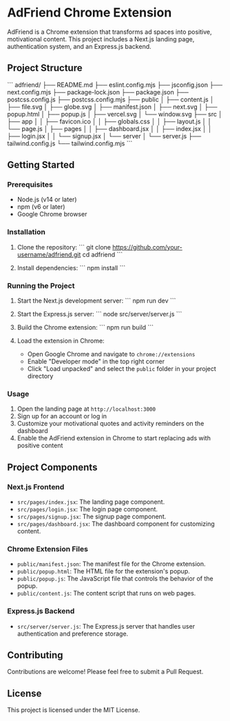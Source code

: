 # AdFriend Chrome Extension

AdFriend is a Chrome extension that transforms ad spaces into positive, motivational content. This project includes a Next.js landing page, authentication system, and an Express.js backend.

## Project Structure

\`\`\`
adfriend/
├── README.md
├── eslint.config.mjs
├── jsconfig.json
├── next.config.mjs
├── package-lock.json
├── package.json
├── postcss.config.js
├── postcss.config.mjs
├── public
│   ├── content.js
│   ├── file.svg
│   ├── globe.svg
│   ├── manifest.json
│   ├── next.svg
│   ├── popup.html
│   ├── popup.js
│   ├── vercel.svg
│   └── window.svg
├── src
│   ├── app
│   │   ├── favicon.ico
│   │   ├── globals.css
│   │   ├── layout.js
│   │   └── page.js
│   ├── pages
│   │   ├── dashboard.jsx
│   │   ├── index.jsx
│   │   ├── login.jsx
│   │   └── signup.jsx
│   └── server
│       └── server.js
├── tailwind.config.js
└── tailwind.config.mjs
\`\`\`

## Getting Started

### Prerequisites

- Node.js (v14 or later)
- npm (v6 or later)
- Google Chrome browser

### Installation

1. Clone the repository:
   \`\`\`
   git clone https://github.com/your-username/adfriend.git
   cd adfriend
   \`\`\`

2. Install dependencies:
   \`\`\`
   npm install
   \`\`\`

### Running the Project

1. Start the Next.js development server:
   \`\`\`
   npm run dev
   \`\`\`

2. Start the Express.js server:
   \`\`\`
   node src/server/server.js
   \`\`\`

3. Build the Chrome extension:
   \`\`\`
   npm run build
   \`\`\`

4. Load the extension in Chrome:
   - Open Google Chrome and navigate to `chrome://extensions`
   - Enable "Developer mode" in the top right corner
   - Click "Load unpacked" and select the `public` folder in your project directory

### Usage

1. Open the landing page at `http://localhost:3000`
2. Sign up for an account or log in
3. Customize your motivational quotes and activity reminders on the dashboard
4. Enable the AdFriend extension in Chrome to start replacing ads with positive content

## Project Components

### Next.js Frontend

- `src/pages/index.jsx`: The landing page component.
- `src/pages/login.jsx`: The login page component.
- `src/pages/signup.jsx`: The signup page component.
- `src/pages/dashboard.jsx`: The dashboard component for customizing content.

### Chrome Extension Files

- `public/manifest.json`: The manifest file for the Chrome extension.
- `public/popup.html`: The HTML file for the extension's popup.
- `public/popup.js`: The JavaScript file that controls the behavior of the popup.
- `public/content.js`: The content script that runs on web pages.

### Express.js Backend

- `src/server/server.js`: The Express.js server that handles user authentication and preference storage.

## Contributing

Contributions are welcome! Please feel free to submit a Pull Request.

## License

This project is licensed under the MIT License.

